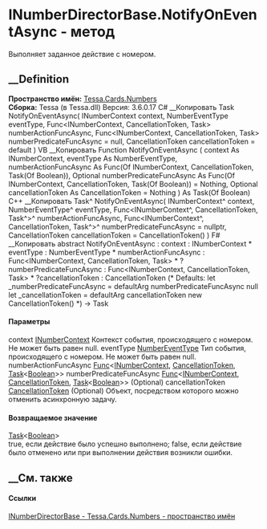 # INumberDirectorBase.NotifyOnEventAsync - метод
Выполняет заданное действие с номером.
##  __Definition
 **Пространство имён:** [Tessa.Cards.Numbers](N_Tessa_Cards_Numbers.htm)  
 **Сборка:** Tessa (в Tessa.dll) Версия: 3.6.0.17
C# __Копировать
     Task<bool> NotifyOnEventAsync(
    	INumberContext context,
    	NumberEventType eventType,
    	Func<INumberContext, CancellationToken, Task<bool>> numberActionFuncAsync,
    	Func<INumberContext, CancellationToken, Task<bool>> numberPredicateFuncAsync = null,
    	CancellationToken cancellationToken = default
    )
VB __Копировать
     Function NotifyOnEventAsync ( 
    	context As INumberContext,
    	eventType As NumberEventType,
    	numberActionFuncAsync As Func(Of INumberContext, CancellationToken, Task(Of Boolean)),
    	Optional numberPredicateFuncAsync As Func(Of INumberContext, CancellationToken, Task(Of Boolean)) = Nothing,
    	Optional cancellationToken As CancellationToken = Nothing
    ) As Task(Of Boolean)
C++ __Копировать
    Task<bool>^ NotifyOnEventAsync(
    	INumberContext^ context, 
    	NumberEventType^ eventType, 
    	Func<INumberContext^, CancellationToken, Task<bool>^>^ numberActionFuncAsync, 
    	Func<INumberContext^, CancellationToken, Task<bool>^>^ numberPredicateFuncAsync = nullptr, 
    	CancellationToken cancellationToken = CancellationToken()
    )
F# __Копировать
     abstract NotifyOnEventAsync : 
            context : INumberContext * 
            eventType : NumberEventType * 
            numberActionFuncAsync : Func<INumberContext, CancellationToken, Task<bool>> * 
            ?numberPredicateFuncAsync : Func<INumberContext, CancellationToken, Task<bool>> * 
            ?cancellationToken : CancellationToken 
    (* Defaults:
            let _numberPredicateFuncAsync = defaultArg numberPredicateFuncAsync null
            let _cancellationToken = defaultArg cancellationToken new CancellationToken()
    *)
    -> Task<bool> 
#### Параметры
context [INumberContext](T_Tessa_Cards_Numbers_INumberContext.htm)
     Контекст события, происходящего с номером. Не может быть равен null. 
eventType [NumberEventType](T_Tessa_Cards_Numbers_NumberEventType.htm)
     Тип события, происходящего с номером. Не может быть равен null. 
numberActionFuncAsync
[Func](https://learn.microsoft.com/dotnet/api/system.func-3)<[INumberContext](T_Tessa_Cards_Numbers_INumberContext.htm),
[CancellationToken](https://learn.microsoft.com/dotnet/api/system.threading.cancellationtoken),
[Task](https://learn.microsoft.com/dotnet/api/system.threading.tasks.task-1)<[Boolean](https://learn.microsoft.com/dotnet/api/system.boolean)>>
numberPredicateFuncAsync
[Func](https://learn.microsoft.com/dotnet/api/system.func-3)<[INumberContext](T_Tessa_Cards_Numbers_INumberContext.htm),
[CancellationToken](https://learn.microsoft.com/dotnet/api/system.threading.cancellationtoken),
[Task](https://learn.microsoft.com/dotnet/api/system.threading.tasks.task-1)<[Boolean](https://learn.microsoft.com/dotnet/api/system.boolean)>>
(Optional)
cancellationToken
[CancellationToken](https://learn.microsoft.com/dotnet/api/system.threading.cancellationtoken)
(Optional)
    Объект, посредством которого можно отменить асинхронную задачу.
#### Возвращаемое значение
[Task](https://learn.microsoft.com/dotnet/api/system.threading.tasks.task-1)<[Boolean](https://learn.microsoft.com/dotnet/api/system.boolean)>  
true, если действие было успешно выполнено; false, если действие было отменено
или при выполнении действия возникли ошибки.
## __См. также
#### Ссылки
[INumberDirectorBase - ](T_Tessa_Cards_Numbers_INumberDirectorBase.htm)
[Tessa.Cards.Numbers - пространство имён](N_Tessa_Cards_Numbers.htm)
